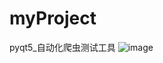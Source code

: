 # myProject
pyqt5_自动化爬虫测试工具
![image](https://user-images.githubusercontent.com/57088922/177308832-5e5741ca-4f9d-4b05-97a2-41c79b9b5008.png)
